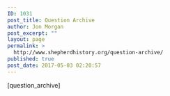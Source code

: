 ```yaml
---
ID: 1031
post_title: Question Archive
author: Jon Morgan
post_excerpt: ""
layout: page
permalink: >
  http://www.shepherdhistory.org/question-archive/
published: true
post_date: 2017-05-03 02:20:57
---
```

[question_archive]